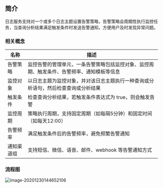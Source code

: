 ## 简介

日志服务支持对一个或多个日志主题设置告警策略，告警策略会周期性执行监控任务，当查询分析结果满足触发条件时发送告警通知，方便用户及时发现异常问题。

### 相关概念

| 名称     | 描述    |
|--------|------|
| 告警策略 | 监控告警的管理单元，一条告警策略包括监控对象、监控周期、触发条件、告警频率、通知模板等信息 |
| 监控对象 | 以日志主题为监控对象，并对该日志主题执行一种查询或分析语句，然后检查查询或分析结果 |
| 触发条件 | 检查查询分析结果，若触发条件表达式为 true，则会触发告警   |
| 监控周期 | 策略执行周期，支持固定周期（如每隔5分钟）和固定时间（如每天12:00）|
| 告警频率 | 满足触发条件后的告警频率，避免频繁告警通知  |
| 通知渠道组 | 支持短信、微信、语音、邮件、webhook 等告警通知方式 |

### 流程图
![image-20201230144652106](https://main.qcloudimg.com/raw/238b109e5c3f22088bbcc1fe62ed2ee3.png)

